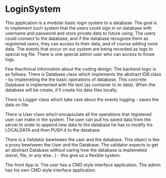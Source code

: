 # LoginSystem
This application is a modular basic login system to a database.
The goal is to implement such system that the users could sign in on database with username 
and password and store private data to future using. 
The users could connect to the database, and if the database recognize them as 
registered users, they can access to their data, and of course adding more data.
The events that occur on our system are being recorded as logs to special log file.
There is one special admin user who can access to those logs.

Few thechnical information about the coding design:
The backend logic is as follows:
  There is Database class which implements the abstract IDB class - by implemeting the
   the basic operations of database.
   This concrete Database is implemented with file text (as container to te data).
   When the database will be create, it'll create his data files locally.
  
  There is Logger class which take care about the events logging - saves the data on file.
  
  There is User class which encapsulate all the operations that registered user can make
   in the system. The user can pull his saved data from the server.In order to append new data
   to the database he has to modify his LOCALDATA and then PUSH it to the database.
  
  There is a Validator bewtween the user and the database. This object is like a proxy bewtween
  the User and the Database. The validator expects to get an abstract Database without caring
   how the database is implemeted (excel, file, or any else...) - this give us a flexible system.
   
The front App is:
  The user has a CMD style interface application.
  The admin has his own CMD style interface application.
